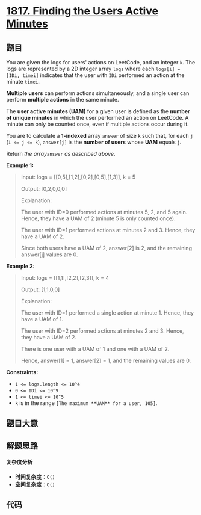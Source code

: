 # [1817. Finding the Users Active Minutes](https://leetcode.com/problems/finding-the-users-active-minutes/)

## 题目

You are given the logs for users' actions on LeetCode, and an integer `k`. The
logs are represented by a 2D integer array `logs` where each `logs[i] = [IDi,
timei]` indicates that the user with `IDi` performed an action at the minute
`timei`.

**Multiple users** can perform actions simultaneously, and a single user can
perform **multiple actions** in the same minute.

The **user active minutes (UAM)** for a given user is defined as the **number
of unique minutes** in which the user performed an action on LeetCode. A
minute can only be counted once, even if multiple actions occur during it.

You are to calculate a **1-indexed** array `answer` of size `k` such that, for
each `j` (`1 <= j <= k`), `answer[j]` is the **number of users** whose **UAM**
equals `j`.

Return _the array_`answer` _as described above_.

**Example 1:**

> Input: logs = [[0,5],[1,2],[0,2],[0,5],[1,3]], k = 5
>
> Output: [0,2,0,0,0]
>
> Explanation:
>
> The user with ID=0 performed actions at minutes 5, 2, and 5 again. Hence, they have a UAM of 2 (minute 5 is only counted once).
>
> The user with ID=1 performed actions at minutes 2 and 3. Hence, they have a UAM of 2.
>
> Since both users have a UAM of 2, answer[2] is 2, and the remaining answer[j] values are 0.

**Example 2:**

> Input: logs = [[1,1],[2,2],[2,3]], k = 4
>
> Output: [1,1,0,0]
>
> Explanation:
>
> The user with ID=1 performed a single action at minute 1. Hence, they have a UAM of 1.
>
> The user with ID=2 performed actions at minutes 2 and 3. Hence, they have a UAM of 2.
>
> There is one user with a UAM of 1 and one with a UAM of 2.
>
> Hence, answer[1] = 1, answer[2] = 1, and the remaining values are 0.

**Constraints:**

- `1 <= logs.length <= 10^4`
- `0 <= IDi <= 10^9`
- `1 <= timei <= 10^5`
- `k` is in the range `[The maximum **UAM** for a user, 105]`.

## 题目大意

## 解题思路

#### 复杂度分析

- **时间复杂度**：`O()`
- **空间复杂度**：`O()`

## 代码

```javascript

```
